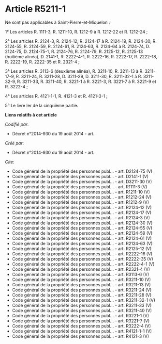 # Article R5211-1

Ne sont pas applicables à Saint-Pierre-et-Miquelon : 

1° Les articles R. 1111-3, R. 1211-10, R. 1212-9 à R. 1212-22 et R. 1212-24 ; 

2° Les articles R. 2124-3, R. 2124-12, R. 2124-17 à R. 2124-19, R. 2124-30, R. 2124-55, R. 2124-59, R. 2124-61, R. 2124-63,
R. 2124-64 à R. 2124-74, D. 2124-75, D. 2124-75-1, R. 2124-76, R. 2124-79, R. 2125-12, R. 2125-13 (huitième alinéa), D.
2141-1, R. 2222-4-1, R. 2222-16, R. 2222-17, R. 2222-18, R. 2222-19, R. 2222-35 et R. 2321-4 ; 

3° Les articles R. 3113-6 (deuxième alinéa), R. 3211-10, R. 3211-13 à R. 3211-17-9, R. 3211-24, R. 3211-28, D. 3211-29, D.
3211-30, R. 3211-32-1 à R. 3211-32-9, R. 3211-33, R. 3211-40, R. 3221-1 à R. 3221-3, R. 3221-7 à R. 3221-9 et R. 3222-4 ; 

4° Les articles R. 4121-1-1, R. 4121-3 et R. 4121-3-1 ; 

5° Le livre Ier de la cinquième partie.

**Liens relatifs à cet article**

_Codifié par_:

  - Décret n°2014-930 du 19 août 2014 - art.

_Créé par_:

  - Décret n°2014-930 du 19 août 2014 - art.

_Cite_:

  - Code général de la propriété des personnes publ... - art. D2124-75 (V)
  - Code général de la propriété des personnes publ... - art. D2141-1 (V)
  - Code général de la propriété des personnes publ... - art. D3211-30 (V)
  - Code général de la propriété des personnes publ... - art. R1111-3 (V)
  - Code général de la propriété des personnes publ... - art. R1211-10 (V)
  - Code général de la propriété des personnes publ... - art. R1212-24 (V)
  - Code général de la propriété des personnes publ... - art. R1212-9 (V)
  - Code général de la propriété des personnes publ... - art. R2124-12 (V)
  - Code général de la propriété des personnes publ... - art. R2124-17 (V)
  - Code général de la propriété des personnes publ... - art. R2124-3 (V)
  - Code général de la propriété des personnes publ... - art. R2124-30 (V)
  - Code général de la propriété des personnes publ... - art. R2124-55 (V)
  - Code général de la propriété des personnes publ... - art. R2124-59 (V)
  - Code général de la propriété des personnes publ... - art. R2124-61 (V)
  - Code général de la propriété des personnes publ... - art. R2124-63 (V)
  - Code général de la propriété des personnes publ... - art. R2125-12 (V)
  - Code général de la propriété des personnes publ... - art. R2222-16 (V)
  - Code général de la propriété des personnes publ... - art. R2222-35 (V)
  - Code général de la propriété des personnes publ... - art. R2222-4-1 (V)
  - Code général de la propriété des personnes publ... - art. R2321-4 (V)
  - Code général de la propriété des personnes publ... - art. R3113-6 (V)
  - Code général de la propriété des personnes publ... - art. R3211-10 (V)
  - Code général de la propriété des personnes publ... - art. R3211-13 (V)
  - Code général de la propriété des personnes publ... - art. R3211-24 (V)
  - Code général de la propriété des personnes publ... - art. R3211-28 (V)
  - Code général de la propriété des personnes publ... - art. R3211-32-1 (V)
  - Code général de la propriété des personnes publ... - art. R3211-33 (V)
  - Code général de la propriété des personnes publ... - art. R3211-40 (V)
  - Code général de la propriété des personnes publ... - art. R3221-1 (V)
  - Code général de la propriété des personnes publ... - art. R3221-7 (V)
  - Code général de la propriété des personnes publ... - art. R3222-4 (V)
  - Code général de la propriété des personnes publ... - art. R4121-1-1 (V)
  - Code général de la propriété des personnes publ... - art. R4121-3 (V)
